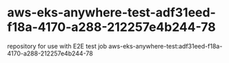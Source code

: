 # aws-eks-anywhere-test-adf31eed-f18a-4170-a288-212257e4b244-78
repository for use with E2E test job aws-eks-anywhere-test:adf31eed-f18a-4170-a288-212257e4b244-78
